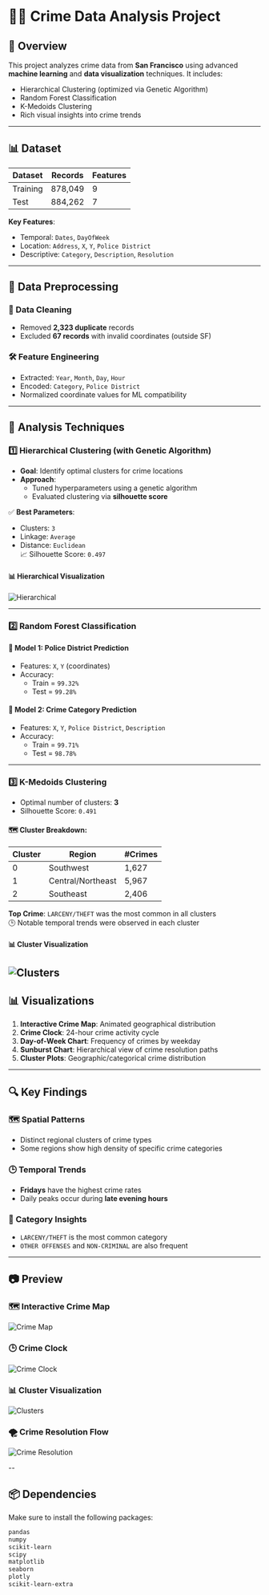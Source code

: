 # 🕵️‍♀️ Crime Data Analysis Project

## 📌 Overview
This project analyzes crime data from **San Francisco** using advanced **machine learning** and **data visualization** techniques. It includes:

- Hierarchical Clustering (optimized via Genetic Algorithm)  
- Random Forest Classification  
- K-Medoids Clustering  
- Rich visual insights into crime trends

---

## 📊 Dataset

| Dataset | Records | Features |
|---------|---------|----------|
| Training | 878,049 | 9 |
| Test     | 884,262 | 7 |

**Key Features**:
- Temporal: `Dates`, `DayOfWeek`
- Location: `Address`, `X`, `Y`, `Police District`
- Descriptive: `Category`, `Description`, `Resolution`

---

## 🧹 Data Preprocessing

### 🔧 Data Cleaning
- Removed **2,323 duplicate** records
- Excluded **67 records** with invalid coordinates (outside SF)

### 🛠️ Feature Engineering
- Extracted: `Year`, `Month`, `Day`, `Hour`
- Encoded: `Category`, `Police District`
- Normalized coordinate values for ML compatibility

---

## 🧪 Analysis Techniques

### 1️⃣ Hierarchical Clustering (with Genetic Algorithm)

- **Goal**: Identify optimal clusters for crime locations  
- **Approach**:
  - Tuned hyperparameters using a genetic algorithm
  - Evaluated clustering via **silhouette score**

✅ **Best Parameters**:
- Clusters: `3`
- Linkage: `Average`
- Distance: `Euclidean`  
📈 Silhouette Score: `0.497`

#### 📊 Hierarchical Visualization
![Hierarchical](Hierarchical_Clustering.png)

---

### 2️⃣ Random Forest Classification

#### 🔹 Model 1: Police District Prediction
- Features: `X`, `Y` (coordinates)
- Accuracy: 
  - Train = `99.32%`
  - Test = `99.28%`

#### 🔹 Model 2: Crime Category Prediction
- Features: `X`, `Y`, `Police District`, `Description`
- Accuracy:
  - Train = `99.71%`
  - Test = `98.78%`

---

### 3️⃣ K-Medoids Clustering

- Optimal number of clusters: **3**  
- Silhouette Score: `0.491`

#### 🗺️ Cluster Breakdown:
| Cluster | Region            | #Crimes |
|---------|-------------------|---------|
| 0       | Southwest          | 1,627   |
| 1       | Central/Northeast  | 5,967   |
| 2       | Southeast          | 2,406   |

**Top Crime**: `LARCENY/THEFT` was the most common in all clusters  
🕒 Notable temporal trends were observed in each cluster

#### 📊 Cluster Visualization
![Clusters](clusters.png)
---

## 📊 Visualizations

1. **Interactive Crime Map**: Animated geographical distribution  
2. **Crime Clock**: 24-hour crime activity cycle  
3. **Day-of-Week Chart**: Frequency of crimes by weekday  
4. **Sunburst Chart**: Hierarchical view of crime resolution paths  
5. **Cluster Plots**: Geographic/categorical crime distribution

---

## 🔍 Key Findings

### 🗺️ Spatial Patterns
- Distinct regional clusters of crime types
- Some regions show high density of specific crime categories

### 🕒 Temporal Trends
- **Fridays** have the highest crime rates  
- Daily peaks occur during **late evening hours**

### 🔎 Category Insights
- `LARCENY/THEFT` is the most common category  
- `OTHER OFFENSES` and `NON-CRIMINAL` are also frequent

---

## 📷 Preview
### 🗺️ Interactive Crime Map
![Crime Map](crime_map.png)

### 🕒 Crime Clock
![Crime Clock](crime_clock.png)

### 📊 Cluster Visualization
![Clusters](Clusters...png)

### 🌪️ Crime Resolution Flow
![Crime Resolution ](Crime_Resolution_Flow.png)

--

## 📦 Dependencies

Make sure to install the following packages:

```txt
pandas  
numpy  
scikit-learn  
scipy  
matplotlib  
seaborn  
plotly  
scikit-learn-extra
